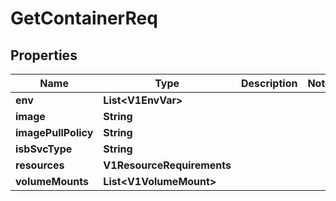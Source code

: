 

# GetContainerReq


## Properties

| Name | Type | Description | Notes |
|------------ | ------------- | ------------- | -------------|
|**env** | **List&lt;V1EnvVar&gt;** |  |  |
|**image** | **String** |  |  |
|**imagePullPolicy** | **String** |  |  |
|**isbSvcType** | **String** |  |  |
|**resources** | **V1ResourceRequirements** |  |  |
|**volumeMounts** | **List&lt;V1VolumeMount&gt;** |  |  |



